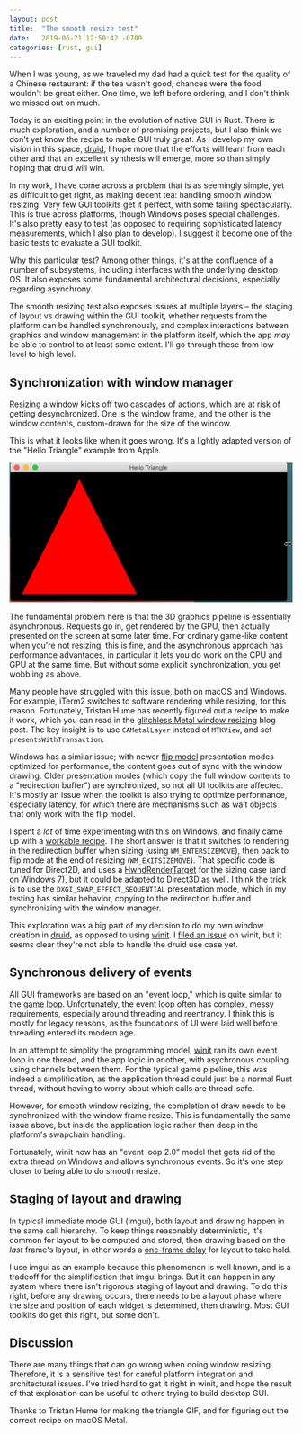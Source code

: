 ```yaml
---
layout: post
title:  "The smooth resize test"
date:   2019-06-21 12:50:42 -0700
categories: [rust, gui]
---
```

When I was young, as we traveled my dad had a quick test for the quality of a Chinese restaurant: if the tea wasn't good, chances were the food wouldn't be great either. One time, we left before ordering, and I don't think we missed out on much.

Today is an exciting point in the evolution of native GUI in Rust. There is much exploration, and a number of promising projects, but I also think we don't yet know the recipe to make GUI truly great. As I develop my own vision in this space, [druid], I hope more that the efforts will learn from each other and that an excellent synthesis will emerge, more so than simply hoping that druid will win.

In my work, I have come across a problem that is as seemingly simple, yet as difficult to get right, as making decent tea: handling smooth window resizing. Very few GUI toolkits get it perfect, with some failing spectacularly. This is true across platforms, though Windows poses special challenges. It's also pretty easy to test (as opposed to requiring sophisticated latency measurements, which I also plan to develop). I suggest it become one of the basic tests to evaluate a GUI toolkit.

Why this particular test? Among other things, it's at the confluence of a number of subsystems, including interfaces with the underlying desktop OS. It also exposes some fundamental architectural decisions, especially regarding asynchrony.

The smooth resizing test also exposes issues at multiple layers – the staging of layout vs drawing within the GUI toolkit, whether requests from the platform can be handled synchronously, and complex interactions between graphics and window management in the platform itself, which the app *may* be able to control to at least some extent. I'll go through these from low level to high level.

## Synchronization with window manager

Resizing a window kicks off two cascades of actions, which are at risk of getting desynchronized. One is the window frame, and the other is the window contents, custom-drawn for the size of the window.

This is what it looks like when it goes wrong. It's a lightly adapted version of the "Hello Triangle" example from Apple.

![wobbly red triangle](/assets/wobbly_hello_triangle.gif)

The fundamental problem here is that the 3D graphics pipeline is essentially asynchronous. Requests go in, get rendered by the GPU, then actually presented on the screen at some later time. For ordinary game-like content when you're not resizing, this is fine, and the asynchronous approach has performance advantages, in particular it lets you do work on the CPU and GPU at the same time. But without some explicit synchronization, you get wobbling as above.

Many people have struggled with this issue, both on macOS and Windows. For example, iTerm2 switches to software rendering while resizing, for this reason. Fortunately, Tristan Hume has recently figured out a recipe to make it work, which you can read in the [glitchless Metal window resizing] blog post. The key insight is to use `CAMetalLayer` instead of `MTKView`, and set `presentsWithTransaction`.

Windows has a similar issue; with newer [flip model] presentation modes optimized for performance, the content goes out of sync with the window drawing. Older presentation modes (which copy the full window contents to a "redirection buffer") are synchronized, so not all UI toolkits are affected. It's mostly an issue when the toolkit is also trying to optimize performance, especially latency, for which there are mechanisms such as wait objects that only work with the flip model.

I spent a *lot* of time experimenting with this on Windows, and finally came up with a [workable recipe]. The short answer is that it switches to rendering in the redirection buffer when sizing (using `WM_ENTERSIZEMOVE`), then back to flip mode at the end of resizing (`WM_EXITSIZEMOVE`). That specific code is tuned for Direct2D, and uses a [HwndRenderTarget](https://docs.microsoft.com/en-us/windows/desktop/api/d2d1/nn-d2d1-id2d1hwndrendertarget) for the sizing case (and on Windows 7), but it could be adapted to Direct3D as well. I think the trick is to use the `DXGI_SWAP_EFFECT_SEQUENTIAL` presentation mode, which in my testing has similar behavior, copying to the redirection buffer and synchronizing with the window manager.

This exploration was a big part of my decision to do my own window creation in [druid], as opposed to using [winit]. I [filed an issue](https://github.com/rust-windowing/winit/issues/786) on winit, but it seems clear they're not able to handle the druid use case yet.

## Synchronous delivery of events

All GUI frameworks are based on an "event loop," which is quite similar to the [game loop]. Unfortunately, the event loop often has complex, messy requirements, especially around threading and reentrancy. I think this is mostly for legacy reasons, as the foundations of UI were laid well before threading entered its modern age.

In an attempt to simplify the programming model, [winit] ran its own event loop in one thread, and the app logic in another, with asychronous coupling using channels between them. For the typical game pipeline, this was indeed a simplification, as the application thread could just be a normal Rust thread, without having to worry about which calls are thread-safe.

However, for smooth window resizing, the completion of draw needs to be synchronized with the window frame resize. This is fundamentally the same issue above, but inside the application logic rather than deep in the platform's swapchain handling.

Fortunately, winit now has an "event loop 2.0" model that gets rid of the extra thread on Windows and allows synchronous events. So it's one step closer to being able to do smooth resize.

## Staging of layout and drawing

In typical immediate mode GUI (imgui), both layout and drawing happen in the same call hierarchy. To keep things reasonably deterministic, it's common for layout to be computed and stored, then drawing based on the *last* frame's layout, in other words a [one-frame delay] for layout to take hold.

I use imgui as an example because this phenomenon is well known, and is a tradeoff for the simplification that imgui brings. But it can happen in any system where there isn't rigorous staging of layout and drawing. To do this right, before any drawing occurs, there needs to be a layout phase where the size and position of each widget is determined, then drawing. Most GUI toolkits do get this right, but some don't.

## Discussion

There are many things that can go wrong when doing window resizing. Therefore, it is a sensitive test for careful platform integration and architectural issues. I've tried hard to get it right in winit, and hope the result of that exploration can be useful to others trying to build desktop GUI.

Thanks to Tristan Hume for making the triangle GIF, and for figuring out the correct recipe on macOS Metal.

[druid]: https://github.com/xi-editor/druid
[areweguiyet]: http://areweguiyet.com/
[game loop]: http://gameprogrammingpatterns.com/game-loop.html
[swap chain]: https://en.wikipedia.org/wiki/Swap_Chain
[double buffering]: https://en.wikipedia.org/wiki/Multiple_buffering#Double_buffering_in_computer_graphics
[flip model]: https://docs.microsoft.com/en-us/windows/desktop/direct3ddxgi/for-best-performance--use-dxgi-flip-model
[one-frame delay]: https://twitter.com/jdryg/status/950640715213795329
[glitchless Metal window resizing]: http://thume.ca/2019/06/19/glitchless-metal-window-resizing/
[workable recipe]: https://github.com/xi-editor/xi-win/pull/21
[winit]: https://github.com/rust-windowing/winit
